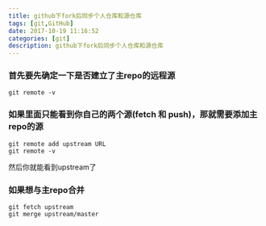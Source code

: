 ```yaml
---
title: github下fork后同步个人仓库和源仓库
tags: [git,GitHub]
date: 2017-10-19 11:16:52
categories: [git]
description: github下fork后同步个人仓库和源仓库
---
```

### 首先要先确定一下是否建立了主repo的远程源

```shell
git remote -v
```

### 如果里面只能看到你自己的两个源(fetch 和 push)，那就需要添加主repo的源

```shell
git remote add upstream URL
git remote -v
```

然后你就能看到upstream了

### 如果想与主repo合并

```shell
git fetch upstream
git merge upstream/master
```
